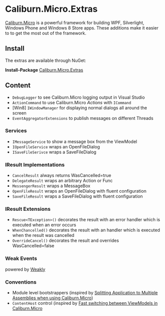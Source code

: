 # Caliburn.Micro.Extras

[Caliburn.Micro](http://caliburnmicro.codeplex.com/) is a powerful framework for building WPF, Silverlight, Windows Phone and Windows 8 Store apps.
These additions make it easier to to get the most out of the framework.

## Install 
The extras are available through NuGet:

**Install-Package** [Caliburn.Micro.Extras](https://www.nuget.org/packages/Caliburn.Micro.Extras/)

## Content
* `DebugLogger` to see Caliburn.Micro logging output in Visual Studio
* `ActionCommand` to use Caliburn.Micro _Actions_ with `ICommand`
* [Win8] `IWindowManager` for displaying normal dialogs all around the screen
* `EventAggregatorExtensions` to publish messages on different Threads

### Services
* `IMessageService` to show a message box from the ViewModel
* `IOpenFileService` wraps an OpenFileDialog 
* `ISaveFileSerivce` wraps a SaveFileDialog

### IResult Implementations
* `CancelResult` always returns WasCancelled=true
* `DelegateResult` wraps an arbitrary Action or Func<TResult>
* `MessengerResult` wraps a MessageBox
* `OpenFileResult` wraps an OpenFileDialog with fluent configuration
* `SaveFileResult` wraps a SaveFileDialog with fluent configuration

### IResult Extensions
* `Rescue<TException>()` decorates the result with an error handler which is executed when an error occurs
* `WhenChancelled()` decorates the result with an handler which is executed when the result was cancelled
* `OverrideCancel()` decorates the result and overrides WasCancelled=false

### Weak Events
powered by [Weakly](https://github.com/tibel/Weakly)

### Conventions
* Module level bootstrappers (inspired by [Splitting Application to Multiple Assemblies when using Caliburn.Micro](http://mikaelkoskinen.net/post/windows-phone-caliburn-micro-split-app-multiple-assemblies.aspx))
* `ContentHost` control (inspired by [Fast switching between ViewModels in Caliburn.Micro](http://www.baud.cz/blog/fast-switching-between-viewmodels-in-caliburn.micro)
